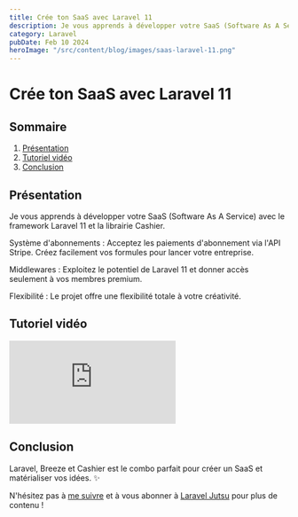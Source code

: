 ```yaml
---
title: Crée ton SaaS avec Laravel 11
description: Je vous apprends à développer votre SaaS (Software As A Service) avec le framework Laravel 11 et la librairie Cashier.
category: Laravel
pubDate: Feb 10 2024
heroImage: "/src/content/blog/images/saas-laravel-11.png"
---
```


# Crée ton SaaS avec Laravel 11

## Sommaire
1. [Présentation](#presentation)
2. [Tutoriel vidéo](#tutorielvideo)
3. [Conclusion](#conclusion)

## Présentation <a name="presentation"></a>

Je vous apprends à développer votre SaaS (Software As A Service) avec le framework Laravel 11 et la librairie Cashier.

Système d'abonnements : Acceptez les paiements d'abonnement via l'API Stripe. Créez facilement vos formules pour lancer votre entreprise.

Middlewares : Exploitez le potentiel de Laravel 11 et donner accès seulement à vos membres premium.

Flexibilité : Le projet offre une flexibilité totale à votre créativité.

## Tutoriel vidéo <a name="tutorielvideo"></a>

<iframe class="w-full aspect-video" src="https://www.youtube.com/embed/NDmwjPAXYsE" frameborder="0" allowfullscreen></iframe>

## Conclusion <a name="conclusion"></a>

Laravel, Breeze et Cashier est le combo parfait pour créer un SaaS et matérialiser vos idées. ✨

N'hésitez pas à [me suivre](https://twitter.com/LaravelJutsu) et à vous abonner à [Laravel Jutsu](https://www.youtube.com/@LaravelJutsu) pour plus de contenu !